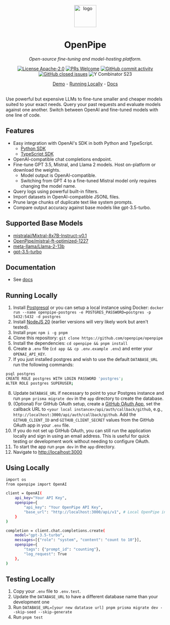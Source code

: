  <p align="center">
  <a href="https://openpipe.ai">
    <img height="70" src="https://github.com/openpipe/openpipe/assets/41524992/70af25fb-1f90-42d9-8a20-3606e3b5aaba" alt="logo">
  </a>
</p>
<h1 align="center">
  OpenPipe
</h1>

<p align="center">
  <i>Open-source fine-tuning and model-hosting platform.</i>
</p>

<p align="center">
  <a href="/LICENSE"><img alt="License Apache-2.0" src="https://img.shields.io/github/license/openpipe/openpipe?style=flat-square"></a>
  <a href='http://makeapullrequest.com'><img alt='PRs Welcome' src='https://img.shields.io/badge/PRs-welcome-brightgreen.svg?style=flat-square'/></a>
  <a href="https://github.com/openpipe/openpipe/graphs/commit-activity"><img alt="GitHub commit activity" src="https://img.shields.io/github/commit-activity/m/openpipe/openpipe?style=flat-square"/></a>
  <a href="https://github.com/openpipe/openpipe/issues"><img alt="GitHub closed issues" src="https://img.shields.io/github/issues-closed/openpipe/openpipe?style=flat-square"/></a>
 <img src="https://img.shields.io/badge/Y%20Combinator-S23-orange?style=flat-square" alt="Y Combinator S23">
</p>

<p align="center">
  <a href="https://app.openpipe.ai/p/BRZFEx50Pf/request-logs">Demo</a> - <a href="#running-locally">Running Locally</a> - <a href="https://docs.openpipe.ai">Docs</a>
</p>

<br>
Use powerful but expensive LLMs to fine-tune smaller and cheaper models suited to your exact needs. Query your past requests and evaluate models against one another. Switch between OpenAI and fine-tuned models with one line of code.
<br>

## Features

- Easy integration with OpenAI's SDK in both Python and TypeScript.
  - [Python SDK](https://pypi.org/project/openpipe/)
  - [TypeScript SDK](https://www.npmjs.com/package/openpipe)
- OpenAI-compatible chat completions endpoint.
- Fine-tune GPT 3.5, Mistral, and Llama 2 models. Host on-platform or download the weights.
  - Model output is OpenAI-compatible.
  - Switching from GPT 4 to a fine-tuned Mistral model only requires changing the model name.
- Query logs using powerful built-in filters.
- Import datasets in OpenAI-compatible JSONL files.
- Prune large chunks of duplicate text like system prompts.
- Compare output accuracy against base models like gpt-3.5-turbo.

## Supported Base Models

- [mistralai/Mixtral-8x7B-Instruct-v0.1](https://huggingface.co/mistralai/Mixtral-8x7B-Instruct-v0.1)
- [OpenPipe/mistral-ft-optimized-1227](https://huggingface.co/OpenPipe/mistral-ft-optimized-1227)
- [meta-llama/Llama-2-13b](https://huggingface.co/meta-llama/Llama-2-13b)
- [gpt-3.5-turbo](https://openai.com/blog/gpt-3-5-turbo-fine-tuning-and-api-updates)

## Documentation

- See [docs](https://docs.openpipe.ai/introduction)

## Running Locally

1. Install [Postgresql](https://www.postgresql.org/download/) or you can setup a local instance using Docker: `docker run --name openpipe-postgres -e POSTGRES_PASSWORD=postgres -p 5432:5432 -d postgres`
2. Install [NodeJS 20](https://nodejs.org/en/download/current) (earlier versions will very likely work but aren't tested).
3. Install `pnpm`: `npm i -g pnpm`
4. Clone this repository: `git clone https://github.com/openpipe/openpipe`
5. Install the dependencies: `cd openpipe && pnpm install`
6. Create a `.env` file (`cd app && cp .env.example .env`) and enter your `OPENAI_API_KEY`.
7. If you just installed postgres and wish to use the default `DATABASE_URL` run the following commands:

```sh
psql postgres
CREATE ROLE postgres WITH LOGIN PASSWORD 'postgres';
ALTER ROLE postgres SUPERUSER;
```

8. Update `DATABASE_URL` if necessary to point to your Postgres instance and run `pnpm prisma migrate dev` in the `app` directory to create the database.
9. (Optional) For GitHub OAuth setup, create a [GitHub OAuth App](https://docs.github.com/en/apps/oauth-apps/building-oauth-apps/creating-an-oauth-app), set the callback URL to `<your local instance>/api/auth/callback/github`, e.g., `http://localhost:3000/api/auth/callback/github`. Add the `GITHUB_CLIENT_ID` and `GITHUB_CLIENT_SECRET` values from the GitHub OAuth app in your `.env` file.
10. If you do not set up GitHub OAuth, you can still run the application locally and sign in using an email address. This is useful for quick testing or development work without needing to configure OAuth.
11. To start the app run `pnpm dev` in the `app` directory.
12. Navigate to [http://localhost:3000](http://localhost:3000)

## Using Locally

```sh
import os
from openpipe import OpenAI

client = OpenAI(
    api_key="Your API Key",
    openpipe={
        "api_key": "Your OpenPipe API Key",
        "base_url": "http://localhost:3000/api/v1", # Local OpenPipe instance
    }
)

completion = client.chat.completions.create(
    model="gpt-3.5-turbo",
    messages=[{"role": "system", "content": "count to 10"}],
    openpipe={
        "tags": {"prompt_id": "counting"},
        "log_request": True
    },
)
```

## Testing Locally

1. Copy your `.env` file to `.env.test`.
2. Update the `DATABASE_URL` to have a different database name than your development one
3. Run `DATABASE_URL=[your new datatase url] pnpm prisma migrate dev --skip-seed --skip-generate`
4. Run `pnpm test`
